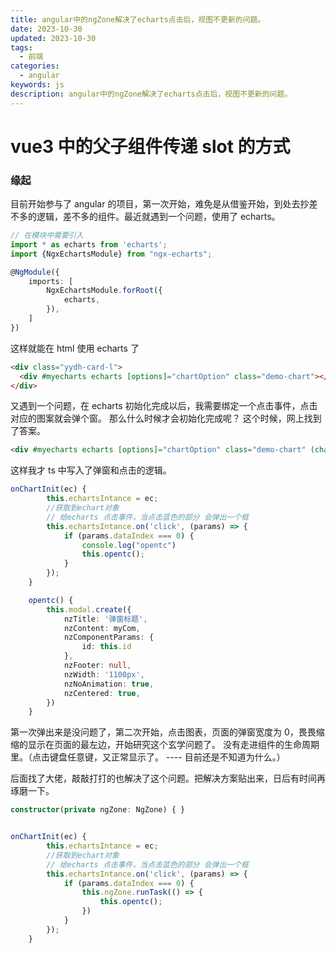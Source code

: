 ```yaml
---
title: angular中的ngZone解决了echarts点击后，视图不更新的问题。
date: 2023-10-30
updated: 2023-10-30
tags:
  - 前端
categories:
  - angular
keywords: js
description: angular中的ngZone解决了echarts点击后，视图不更新的问题。
---
```


# vue3 中的父子组件传递 slot 的方式

### 缘起

目前开始参与了 angular 的项目，第一次开始，难免是从借鉴开始，到处去抄差不多的逻辑，差不多的组件。最近就遇到一个问题，使用了 echarts。

```ts
// 在模块中需要引入
import * as echarts from 'echarts';
import {NgxEchartsModule} from "ngx-echarts";

@NgModule({
    imports: [
        NgxEchartsModule.forRoot({
            echarts,
        }),
    ]
})
```

这样就能在 html 使用 echarts 了

```html
<div class="yydh-card-l">
  <div #myecharts echarts [options]="chartOption" class="demo-chart"></div>
</div>
```

又遇到一个问题，在 echarts 初始化完成以后，我需要绑定一个点击事件，点击对应的图案就会弹个窗。
那么什么时候才会初始化完成呢？
这个时候，网上找到了答案。

```html
<div #myecharts echarts [options]="chartOption" class="demo-chart" (chartInit)="onChartInit($event)"></div>
```

这样我才 ts 中写入了弹窗和点击的逻辑。

```ts
onChartInit(ec) {
        this.echartsIntance = ec;
        //获取到echart对象
        // 给echarts 点击事件，当点击蓝色的部分 会弹出一个框
        this.echartsIntance.on('click', (params) => {
            if (params.dataIndex === 0) {
                console.log("opentc")
                this.opentc();
            }
        });
    }

    opentc() {
        this.modal.create({
            nzTitle: '弹窗标题',
            nzContent: myCom,
            nzComponentParams: {
                id: this.id
            },
            nzFooter: null,
            nzWidth: '1100px',
            nzNoAnimation: true,
            nzCentered: true,
        })
    }
```

第一次弹出来是没问题了，第二次开始，点击图表，页面的弹窗宽度为 0，畏畏缩缩的显示在页面的最左边，开始研究这个玄学问题了。
没有走进组件的生命周期里。（点击键盘任意键，又正常显示了。 ---- 目前还是不知道为什么。）

后面找了大佬，敲敲打打的也解决了这个问题。把解决方案贴出来，日后有时间再琢磨一下。

```ts
constructor(private ngZone: NgZone) { }


onChartInit(ec) {
        this.echartsIntance = ec;
        //获取到echart对象
        // 给echarts 点击事件，当点击蓝色的部分 会弹出一个框
        this.echartsIntance.on('click', (params) => {
            if (params.dataIndex === 0) {
                this.ngZone.runTask(() => {
                    this.opentc();
                })
            }
        });
    }
```
